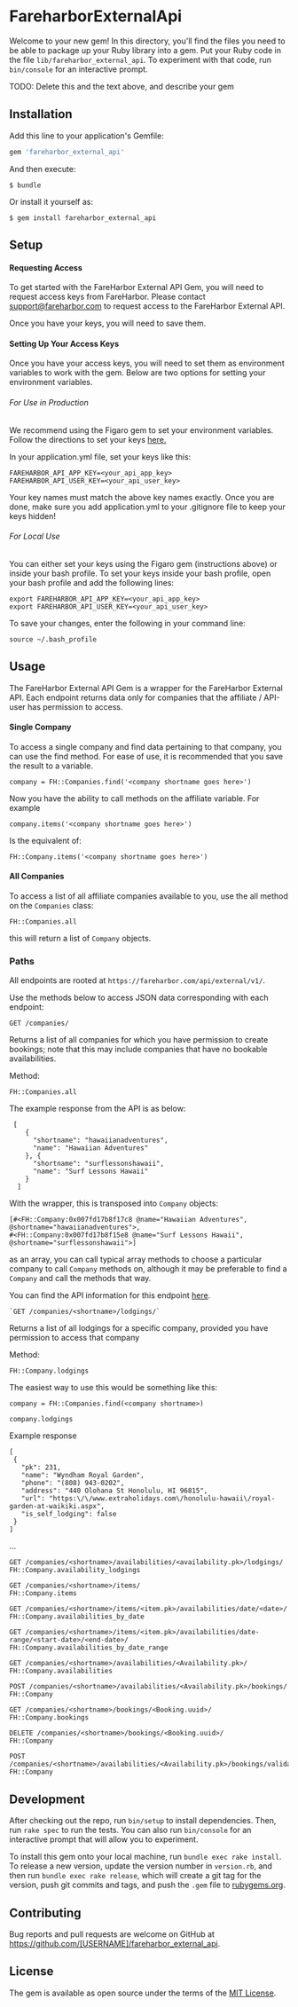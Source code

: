 # FareharborExternalApi

Welcome to your new gem! In this directory, you'll find the files you need to be able to package up your Ruby library into a gem. Put your Ruby code in the file `lib/fareharbor_external_api`. To experiment with that code, run `bin/console` for an interactive prompt.

TODO: Delete this and the text above, and describe your gem

## Installation

Add this line to your application's Gemfile:

```ruby
gem 'fareharbor_external_api'
```

And then execute:

    $ bundle

Or install it yourself as:

    $ gem install fareharbor_external_api

## Setup

#### Requesting Access

To get started with the FareHarbor External API Gem, you will need to request access keys from FareHarbor. Please contact <support@fareharbor.com> to request access to the FareHarbor External API.

Once you have your keys, you will need to save them.

#### Setting Up Your Access Keys

Once you have your access keys, you will need to set them as environment variables to work with the gem.  Below are two options for setting your environment variables.

###### For Use in Production

We recommend using the Figaro gem to set your environment variables.  Follow the directions to set your keys [here.](https://github.com/laserlemon/figaro#example)

In your application.yml file, set your keys like this:

    FAREHARBOR_API_APP_KEY=<your_api_app_key>
    FAREHARBOR_API_USER_KEY=<your_api_user_key>

Your key names must match the above key names exactly.  Once you are done, make sure you add application.yml to your .gitignore file to keep your keys hidden!

###### For Local Use

You can either set your keys using the Figaro gem (instructions above) or inside your bash profile.  To set your keys inside your bash profile, open your bash profile and add the following lines:

    export FAREHARBOR_API_APP_KEY=<your_api_app_key>
    export FAREHARBOR_API_USER_KEY=<your_api_user_key>

To save your changes, enter the following in your command line:

    source ~/.bash_profile


## Usage

The FareHarbor External API Gem is a wrapper for the FareHarbor External API.  Each endpoint returns data only for companies that the affiliate / API-user has permission to access.

#### Single Company

To access a single company and find data pertaining to that company, you can use the find method.  For ease of use, it is recommended that you save the result to a variable.

`company = FH::Companies.find('<company shortname goes here>')`

Now you have the ability to call methods on the affiliate variable. For example

`company.items('<company shortname goes here>')`

Is the equivalent of:

`FH::Company.items('<company shortname goes here>')`

#### All Companies

To access a list of all affiliate companies available to you, use the all method on the `Companies` class:

`FH::Companies.all`

this will return a list of `Company` objects.



### Paths

All endpoints are rooted at `https://fareharbor.com/api/external/v1/`.

Use the methods below to access JSON data corresponding with each endpoint:

`GET /companies/`

Returns a list of all companies for which you have permission to create bookings;
note that this may include companies that have no bookable availabilities.


Method:

    FH::Companies.all


The example response from the API is as below:

     [
        {
          "shortname": "hawaiianadventures",
          "name": "Hawaiian Adventures"
        }, {
          "shortname": "surflessonshawaii",
          "name": "Surf Lessons Hawaii"
        }
      ]




With the wrapper, this is transposed into `Company` objects:

    [#<FH::Company:0x007fd17b8f17c8 @name="Hawaiian Adventures", @shortname="hawaiianadventures">,
    #<FH::Company:0x007fd17b8f15e8 @name="Surf Lessons Hawaii", @shortname="surflessonshawaii">]

as an array, you can call typical array methods to choose a particular company to call `Company` methods on, although it may be preferable to find a `Company` and call the methods that way.

You can find the API information for this endpoint [here](https://github.com/FareHarbor/fareharbor-docs/blob/master/external-api/endpoints.md#companies).

    `GET /companies/<shortname>/lodgings/`

Returns a list of all lodgings for a specific company, provided you have permission to access that company

Method:

    FH::Company.lodgings

The easiest way to use this would be something like this:

    company = FH::Companies.find(<company shortname>)

    company.lodgings

Example response

    [
     {
       "pk": 231,
       "name": "Wyndham Royal Garden",
       "phone": "(808) 943-0202",
       "address": "440 Olohana St Honolulu, HI 96815",
       "url": "https:\/\/www.extraholidays.com\/honolulu-hawaii\/royal-garden-at-waikiki.aspx",
       "is_self_lodging": false
     }
    ]

...

    GET /companies/<shortname>/availabilities/<availability.pk>/lodgings/
    FH::Company.availability_lodgings

    GET /companies/<shortname>/items/
    FH::Company.items

    GET /companies/<shortname>/items/<item.pk>/availabilities/date/<date>/
    FH::Company.availabilities_by_date

    GET /companies/<shortname>/items/<item.pk>/availabilities/date-range/<start-date>/<end-date>/
    FH::Company.availabilities_by_date_range

    GET /companies/<shortname>/availabilities/<Availability.pk>/
    FH::Company.availabilities

    POST /companies/<shortname>/availabilities/<Availability.pk>/bookings/
    FH::Company

    GET /companies/<shortname>/bookings/<Booking.uuid>/
    FH::Company.bookings

    DELETE /companies/<shortname>/bookings/<Booking.uuid>/
    FH::Company

    POST /companies/<shortname>/availabilities/<Availability.pk>/bookings/validate/
    FH::Company

## Development

After checking out the repo, run `bin/setup` to install dependencies. Then, run `rake spec` to run the tests. You can also run `bin/console` for an interactive prompt that will allow you to experiment.

To install this gem onto your local machine, run `bundle exec rake install`. To release a new version, update the version number in `version.rb`, and then run `bundle exec rake release`, which will create a git tag for the version, push git commits and tags, and push the `.gem` file to [rubygems.org](https://rubygems.org).

## Contributing

Bug reports and pull requests are welcome on GitHub at https://github.com/[USERNAME]/fareharbor_external_api.


## License

The gem is available as open source under the terms of the [MIT License](http://opensource.org/licenses/MIT).
